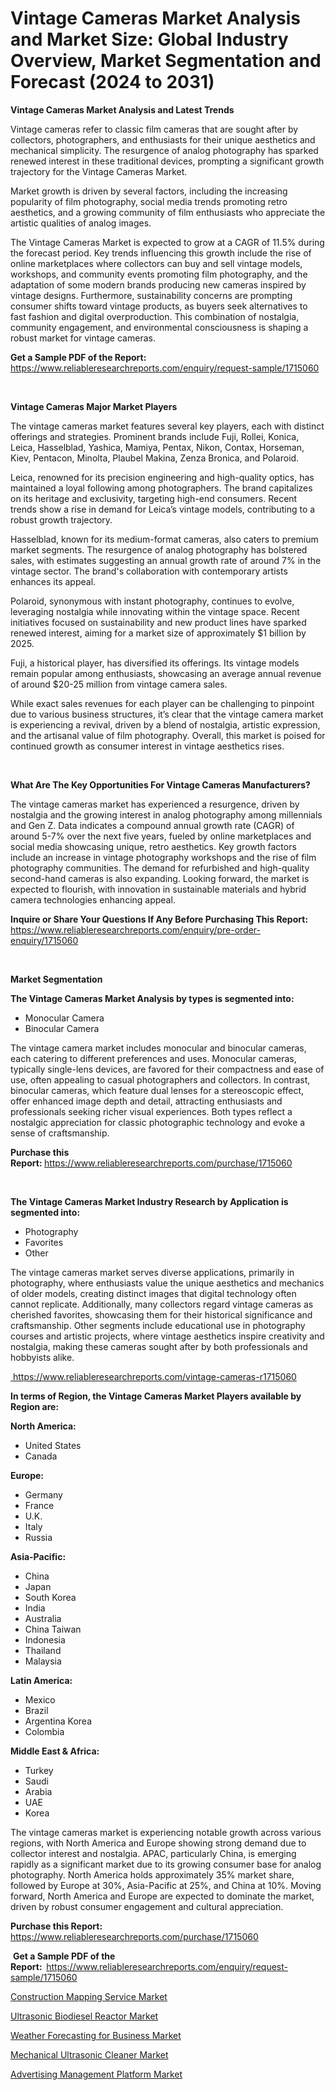 <p><h1>Vintage Cameras Market Analysis and Market Size: Global Industry Overview, Market Segmentation and Forecast (2024 to 2031)</h1></p><p><strong>Vintage Cameras Market Analysis and Latest Trends</strong></p>
<p><p>Vintage cameras refer to classic film cameras that are sought after by collectors, photographers, and enthusiasts for their unique aesthetics and mechanical simplicity. The resurgence of analog photography has sparked renewed interest in these traditional devices, prompting a significant growth trajectory for the Vintage Cameras Market. </p><p>Market growth is driven by several factors, including the increasing popularity of film photography, social media trends promoting retro aesthetics, and a growing community of film enthusiasts who appreciate the artistic qualities of analog images. </p><p>The Vintage Cameras Market is expected to grow at a CAGR of 11.5% during the forecast period. Key trends influencing this growth include the rise of online marketplaces where collectors can buy and sell vintage models, workshops, and community events promoting film photography, and the adaptation of some modern brands producing new cameras inspired by vintage designs. Furthermore, sustainability concerns are prompting consumer shifts toward vintage products, as buyers seek alternatives to fast fashion and digital overproduction. This combination of nostalgia, community engagement, and environmental consciousness is shaping a robust market for vintage cameras.</p></p>
<p><strong>Get a Sample PDF of the Report:&nbsp;</strong> <a href="https://www.reliableresearchreports.com/enquiry/request-sample/1715060?utm_campaign=38&utm_medium=2&utm_source=Github&utm_content=ia&utm_term=23102024&utm_id=vintage-cameras">https://www.reliableresearchreports.com/enquiry/request-sample/1715060</a></p>
<p>&nbsp;</p>
<p><strong>Vintage Cameras Major Market Players</strong></p>
<p><p>The vintage cameras market features several key players, each with distinct offerings and strategies. Prominent brands include Fuji, Rollei, Konica, Leica, Hasselblad, Yashica, Mamiya, Pentax, Nikon, Contax, Horseman, Kiev, Pentacon, Minolta, Plaubel Makina, Zenza Bronica, and Polaroid.</p><p>Leica, renowned for its precision engineering and high-quality optics, has maintained a loyal following among photographers. The brand capitalizes on its heritage and exclusivity, targeting high-end consumers. Recent trends show a rise in demand for Leica’s vintage models, contributing to a robust growth trajectory.</p><p>Hasselblad, known for its medium-format cameras, also caters to premium market segments. The resurgence of analog photography has bolstered sales, with estimates suggesting an annual growth rate of around 7% in the vintage sector. The brand's collaboration with contemporary artists enhances its appeal.</p><p>Polaroid, synonymous with instant photography, continues to evolve, leveraging nostalgia while innovating within the vintage space. Recent initiatives focused on sustainability and new product lines have sparked renewed interest, aiming for a market size of approximately $1 billion by 2025.</p><p>Fuji, a historical player, has diversified its offerings. Its vintage models remain popular among enthusiasts, showcasing an average annual revenue of around $20-25 million from vintage camera sales.</p><p>While exact sales revenues for each player can be challenging to pinpoint due to various business structures, it’s clear that the vintage camera market is experiencing a revival, driven by a blend of nostalgia, artistic expression, and the artisanal value of film photography. Overall, this market is poised for continued growth as consumer interest in vintage aesthetics rises.</p></p>
<p>&nbsp;</p>
<p><strong>What Are The Key Opportunities For Vintage Cameras Manufacturers?</strong></p>
<p><p>The vintage cameras market has experienced a resurgence, driven by nostalgia and the growing interest in analog photography among millennials and Gen Z. Data indicates a compound annual growth rate (CAGR) of around 5-7% over the next five years, fueled by online marketplaces and social media showcasing unique, retro aesthetics. Key growth factors include an increase in vintage photography workshops and the rise of film photography communities. The demand for refurbished and high-quality second-hand cameras is also expanding. Looking forward, the market is expected to flourish, with innovation in sustainable materials and hybrid camera technologies enhancing appeal.</p></p>
<p><strong>Inquire or Share Your Questions If Any Before Purchasing This Report:</strong> <a href="https://www.reliableresearchreports.com/enquiry/pre-order-enquiry/1715060?utm_campaign=38&utm_medium=2&utm_source=Github&utm_content=ia&utm_term=23102024&utm_id=vintage-cameras">https://www.reliableresearchreports.com/enquiry/pre-order-enquiry/1715060</a></p>
<p>&nbsp;</p>
<p><strong>Market Segmentation</strong></p>
<p><strong>The Vintage Cameras Market Analysis by types is segmented into:</strong></p>
<p><ul><li>Monocular Camera</li><li>Binocular Camera</li></ul></p>
<p><p>The vintage camera market includes monocular and binocular cameras, each catering to different preferences and uses. Monocular cameras, typically single-lens devices, are favored for their compactness and ease of use, often appealing to casual photographers and collectors. In contrast, binocular cameras, which feature dual lenses for a stereoscopic effect, offer enhanced image depth and detail, attracting enthusiasts and professionals seeking richer visual experiences. Both types reflect a nostalgic appreciation for classic photographic technology and evoke a sense of craftsmanship.</p></p>
<p><strong>Purchase this Report:&nbsp;</strong><a href="https://www.reliableresearchreports.com/purchase/1715060?utm_campaign=38&utm_medium=2&utm_source=Github&utm_content=ia&utm_term=23102024&utm_id=vintage-cameras">https://www.reliableresearchreports.com/purchase/1715060</a></p>
<p>&nbsp;</p>
<p><strong>The Vintage Cameras Market Industry Research by Application is segmented into:</strong></p>
<p><ul><li>Photography</li><li>Favorites</li><li>Other</li></ul></p>
<p><p>The vintage cameras market serves diverse applications, primarily in photography, where enthusiasts value the unique aesthetics and mechanics of older models, creating distinct images that digital technology often cannot replicate. Additionally, many collectors regard vintage cameras as cherished favorites, showcasing them for their historical significance and craftsmanship. Other segments include educational use in photography courses and artistic projects, where vintage aesthetics inspire creativity and nostalgia, making these cameras sought after by both professionals and hobbyists alike.</p></p>
<p><a href="https://www.reliableresearchreports.com/vintage-cameras-r1715060?utm_campaign=38&utm_medium=2&utm_source=Github&utm_content=ia&utm_term=23102024&utm_id=vintage-cameras">&nbsp;https://www.reliableresearchreports.com/vintage-cameras-r1715060</a></p>
<p><strong>In terms of Region, the Vintage Cameras Market Players available by Region are:</strong></p>
<p>
    <p> <strong> North America: </strong>
        <ul>
            <li>United States</li>
            <li>Canada</li>
        </ul>
        </p> 
    <p> <strong> Europe: </strong>
        <ul>
            <li>Germany</li>
            <li>France</li>
            <li>U.K.</li>
            <li>Italy</li>
            <li>Russia</li>
        </ul>
        </p> 
    <p> <strong> Asia-Pacific: </strong>
        <ul>
            <li>China</li>
            <li>Japan</li>
            <li>South Korea</li>
            <li>India</li>
            <li>Australia</li>
            <li>China Taiwan</li>
            <li>Indonesia</li>
            <li>Thailand</li>
            <li>Malaysia</li>
        </ul>
        </p> 
    <p> <strong> Latin America: </strong>
        <ul>
            <li>Mexico</li>
            <li>Brazil</li>
            <li>Argentina Korea</li>
            <li>Colombia</li>
        </ul>
        </p> 
    <p> <strong> Middle East & Africa: </strong>
        <ul>
            <li>Turkey</li>
            <li>Saudi</li>
            <li>Arabia</li>
            <li>UAE</li>
            <li>Korea</li>
        </ul>
    </p>
    </p>
<p><p>The vintage cameras market is experiencing notable growth across various regions, with North America and Europe showing strong demand due to collector interest and nostalgia. APAC, particularly China, is emerging rapidly as a significant market due to its growing consumer base for analog photography. North America holds approximately 35% market share, followed by Europe at 30%, Asia-Pacific at 25%, and China at 10%. Moving forward, North America and Europe are expected to dominate the market, driven by robust consumer engagement and cultural appreciation.</p></p>
<p><strong>Purchase this Report: </strong><a href="https://www.reliableresearchreports.com/purchase/1715060?utm_campaign=38&utm_medium=2&utm_source=Github&utm_content=ia&utm_term=23102024&utm_id=vintage-cameras">https://www.reliableresearchreports.com/purchase/1715060</a></p>
<p>&nbsp;<strong>Get a Sample PDF of the Report:&nbsp;&nbsp;</strong><a href="https://www.reliableresearchreports.com/enquiry/request-sample/1715060?utm_campaign=38&utm_medium=2&utm_source=Github&utm_content=ia&utm_term=23102024&utm_id=vintage-cameras">https://www.reliableresearchreports.com/enquiry/request-sample/1715060</a></p>
<p><strong></strong></p>
<p><p><a href="https://github.com/hegwervaemeruk/Market-Research-Report-List-1/blob/main/construction-mapping-service-market.md?utm_campaign=38&utm_medium=2&utm_source=Github&utm_content=ia&utm_term=23102024&utm_id=vintage-cameras">Construction Mapping Service Market</a></p><p><a href="https://issuu.com/reportprime-2/docs/ultrasonic-biodiesel-reactor-market_0ff2c85f888644?utm_campaign=38&utm_medium=2&utm_source=Github&utm_content=ia&utm_term=23102024&utm_id=vintage-cameras">Ultrasonic Biodiesel Reactor Market</a></p><p><a href="https://github.com/mac1evjen/Market-Research-Report-List-1/blob/main/weather-forecasting-for-business-market.md?utm_campaign=38&utm_medium=2&utm_source=Github&utm_content=ia&utm_term=23102024&utm_id=vintage-cameras">Weather Forecasting for Business Market</a></p><p><a href="https://issuu.com/reportprime-2/docs/mechanical-ultrasonic-cleaner-marke_e283e64d1be925?utm_campaign=38&utm_medium=2&utm_source=Github&utm_content=ia&utm_term=23102024&utm_id=vintage-cameras">Mechanical Ultrasonic Cleaner Market</a></p><p><a href="https://www.linkedin.com/pulse/advertising-management-platform-industry-analysis-report-market-084ve?utm_campaign=38&utm_medium=2&utm_source=Github&utm_content=ia&utm_term=23102024&utm_id=vintage-cameras">Advertising Management Platform Market</a></p></p>